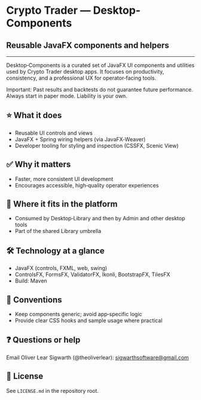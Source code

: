 # Crypto Trader — Desktop-Components
## Reusable JavaFX components and helpers

---

Desktop‑Components is a curated set of JavaFX UI components and utilities used
by Crypto Trader desktop apps. It focuses on productivity, consistency, and a
professional UX for operator‑facing tools.

Important: Past results and backtests do not guarantee future performance.
Always start in paper mode. Liability is your own.

## ⭐️ What it does
- Reusable UI controls and views
- JavaFX + Spring wiring helpers (via JavaFX‑Weaver)
- Developer tooling for styling and inspection (CSSFX, Scenic View)

## ✅ Why it matters
- Faster, more consistent UI development
- Encourages accessible, high‑quality operator experiences

## 🔗 Where it fits in the platform
- Consumed by Desktop‑Library and then by Admin and other desktop tools
- Part of the shared Library umbrella

## 🛠️ Technology at a glance
- JavaFX (controls, FXML, web, swing)
- ControlsFX, FormsFX, ValidatorFX, Ikonli, BootstrapFX, TilesFX
- Build: Maven

## 📝 Conventions
- Keep components generic; avoid app‑specific logic
- Provide clear CSS hooks and sample usage where practical

## ❓ Questions or help
Email Oliver Lear Sigwarth (@theoliverlear): sigwarthsoftware@gmail.com

## 📄 License
See `LICENSE.md` in the repository root.
